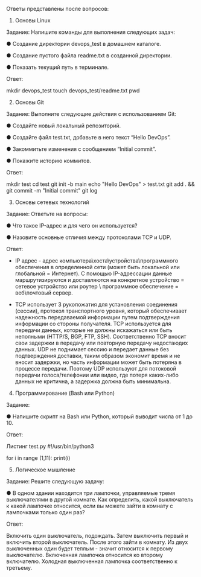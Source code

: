 Ответы представлены после вопросов:

1. Основы Linux

Задание: Напишите команды для выполнения следующих задач:

● Создание директории devops_test в домашнем каталоге.

● Создание пустого файла readme.txt в созданной директории.

● Показать текущий путь в терминале.

Ответ:

mkdir devops_test
touch devops_test/readme.txt
pwd


2. Основы Git

Задание: Выполните следующие действия с использованием Git:

● Создайте новый локальный репозиторий.

● Создайте файл test.txt, добавьте в него текст “Hello DevOps”.

● Закоммитьте изменения с сообщением “Initial commit”.

● Покажите историю коммитов.

Ответ:

mkdir test
cd test
git init -b main
echo "Hello DevOps" > test.txt
git add . && git commit -m "Initial commit"
git log

3. Основы сетевых технологий

Задание: Ответьте на вопросы:

● Что такое IP-адрес и для чего он используется?

● Назовите основные отличия между протоколами TCP и UDP.

Ответ: 
- IP адрес - адрес компьютера\хоста\устройства\программного обеспечения в определенной сети (может быть локальной или глобальной = Интернет). С помощью IP-адрессации данные маршрутизируются и доставляются на конкретное устройство = сетевое устройство или роутер \ программное обеспечение = веб\почтовый сервер. 

- TCP использует 3 рукопожатия для установления соединения (сессии), протокол транспортного уровня, который обеспечивает надежность передаваемой информации путем подтверждения информации со стороны получателя. TCP используется для передачи данных, которые не должны искажаться или быть неполными (HTTP/S, BGP, FTP, SSH). Соответственно TCP вносит свои задержки в передачу или повторную передачу недостаюдих данных. UDP не поднимает сессию и передает данные без подтверждения доставки, таким образом экономит время и не вносит задержки, но часть информации может быть потеряна в процессе передачи. Поэтому UDP используют для потоковой передачи голоса/телефонии или видео, где потеря каких-либо данных не критична, а задержка должна быть минимальна.

4. Программирование (Bash или Python)

Задание:

● Напишите скрипт на Bash или Python, который выводит числа от 1 до 10.

Ответ:

Листинг test.py
#!/usr/bin/python3

for i in range (1,11):
  print(i)


5. Логическое мышление

Задание: Решите следующую задачу:

● В одном здании находится три лампочки, управляемые тремя выключателями в другой комнате. Как определить, какой выключатель к какой лампочке относится, если вы можете зайти в комнату с лампочками только один раз?

Ответ:

Включить один выключатель, подождать. Затем выключить первый и включить второй выключатель. После этого зайти в комнату. Из двух выключенных один будет теплым - значит относится к первому выключателю. Включенная лампочка относится ко второму включателю. Холодная выключенная лампочка соответственно к третьему. 